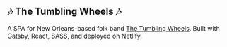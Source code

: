 ## 🎶 The Tumbling Wheels 🎶

A SPA for New Orleans-based folk band [The Tumbling Wheels](https://www.thetumblingwheels.com). Built with Gatsby, React, SASS, and deployed on Netlify.